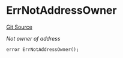 # ErrNotAddressOwner
[Git Source](https://github.com/Crossbell-Box/Crossbell-Contracts/blob/638047aa8a24788643a179bc4e4bad5b13618581/contracts/libraries/Error.sol)

*Not owner of address*


```solidity
error ErrNotAddressOwner();
```

